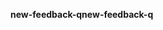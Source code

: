 <span data-ttu-id="fba98-101">**new-feedback-q**</span><span class="sxs-lookup"><span data-stu-id="fba98-101">**new-feedback-q**</span></span>